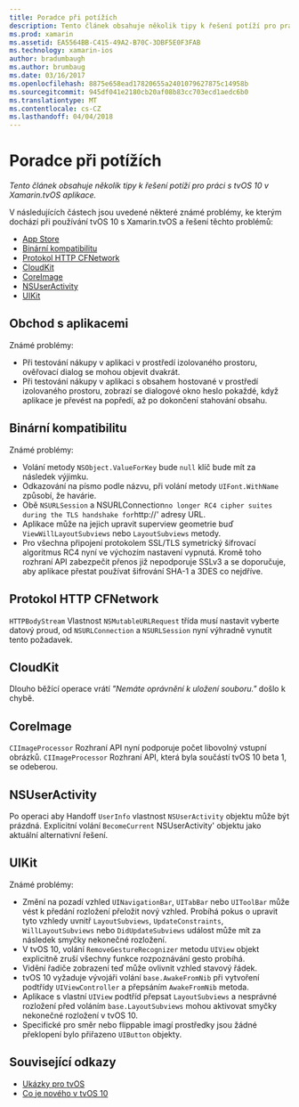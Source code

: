 ```yaml
---
title: Poradce při potížích
description: Tento článek obsahuje několik tipy k řešení potíží pro práci s tvOS 10 v Xamarin.tvOS aplikace.
ms.prod: xamarin
ms.assetid: EA5564BB-C415-49A2-B70C-3DBF5E0F3FAB
ms.technology: xamarin-ios
author: bradumbaugh
ms.author: brumbaug
ms.date: 03/16/2017
ms.openlocfilehash: 8875e658ead17820655a2401079627875c14958b
ms.sourcegitcommit: 945df041e2180cb20af08b83cc703ecd1aedc6b0
ms.translationtype: MT
ms.contentlocale: cs-CZ
ms.lasthandoff: 04/04/2018
---
```

# <a name="troubleshooting"></a>Poradce při potížích

_Tento článek obsahuje několik tipy k řešení potíží pro práci s tvOS 10 v Xamarin.tvOS aplikace._

V následujících částech jsou uvedené některé známé problémy, ke kterým dochází při používání tvOS 10 s Xamarin.tvOS a řešení těchto problémů:

- [App Store](#App-Store)
- [Binární kompatibilitu](#Binary-Compatibility)
- [Protokol HTTP CFNetwork](#CFNetwork-HTTP-Protocol)
- [CloudKit](#CloudKit)
- [CoreImage](#CoreImage)
- [NSUserActivity](#NSUserActivity)
- [UIKit](#UIKit)

<a name="App-Store" />

## <a name="app-store"></a>Obchod s aplikacemi

Známé problémy:

 - Při testování nákupy v aplikaci v prostředí izolovaného prostoru, ověřovací dialog se mohou objevit dvakrát.
 - Při testování nákupy v aplikaci s obsahem hostované v prostředí izolovaného prostoru, zobrazí se dialogové okno heslo pokaždé, když aplikace je převést na popředí, až po dokončení stahování obsahu.

<a name="Binary-Compatibility" />

## <a name="binary-compatibility"></a>Binární kompatibilitu

Známé problémy:

 - Volání metody `NSObject.ValueForKey` bude `null` klíč bude mít za následek výjimku.
 - Odkazování na písmo podle názvu, při volání metody `UIFont.WithName` způsobí, že havárie.
 - Obě `NSURLSession` a NSURLConnection` no longer RC4 cipher suites during the TLS handshake for `http://' adresy URL.
 - Aplikace může na jejich upravit superview geometrie buď `ViewWillLayoutSubviews` nebo `LayoutSubviews` metody.
 - Pro všechna připojení protokolem SSL/TLS symetrický šifrovací algoritmus RC4 nyní ve výchozím nastavení vypnutá. Kromě toho rozhraní API zabezpečit přenos již nepodporuje SSLv3 a se doporučuje, aby aplikace přestat používat šifrování SHA-1 a 3DES co nejdříve.

<a name="CFNetwork-HTTP-Protocol" />

## <a name="cfnetwork-http-protocol"></a>Protokol HTTP CFNetwork

`HTTPBodyStream` Vlastnost `NSMutableURLRequest` třída musí nastavit vyberte datový proud, od `NSURLConnection` a `NSURLSession` nyní výhradně vynutit tento požadavek.

<a name="CloudKit" />

## <a name="cloudkit"></a>CloudKit

Dlouho běžící operace vrátí _"Nemáte oprávnění k uložení souboru."_ došlo k chybě.

<a name="CoreImage" />

## <a name="coreimage"></a>CoreImage

`CIImageProcessor` Rozhraní API nyní podporuje počet libovolný vstupní obrázků. `CIImageProcessor` Rozhraní API, která byla součástí tvOS 10 beta 1, se odeberou.

<a name="NSUserActivity" />

## <a name="nsuseractivity"></a>NSUserActivity

Po operaci aby Handoff `UserInfo` vlastnost `NSUserActivity` objektu může být prázdná. Explicitní volání `BecomeCurrent` NSUserActivity' objektu jako aktuální alternativní řešení.

<a name="UIKit" />

## <a name="uikit"></a>UIKit

Známé problémy:

 - Změní na pozadí vzhled `UINavigationBar`, `UITabBar` nebo `UIToolBar` může vést k předání rozložení přeložit nový vzhled. Probíhá pokus o upravit tyto vzhledy uvnitř `LayoutSubviews`, `UpdateConstraints`, `WillLayoutSubviews` nebo `DidUpdateSubviews` událost může mít za následek smyčky nekonečné rozložení.
 - V tvOS 10, volání `RemoveGestureRecognizer` metodu `UIView` objekt explicitně zruší všechny funkce rozpoznávání gesto probíhá.
 - Vidění řadiče zobrazení teď může ovlivnit vzhled stavový řádek.
 - tvOS 10 vyžaduje vývojáři volání `base.AwakeFromNib` při vytvoření podtřídy `UIViewController` a přepsáním `AwakeFromNib` metoda.
 - Aplikace s vlastní `UIView` podtříd přepsat `LayoutSubviews` a nesprávné rozložení před voláním `base.LayoutSubviews` mohou aktivovat smyčky nekonečné rozložení v tvOS 10.
 - Specifické pro směr nebo flippable imagí prostředky jsou žádné překlopení bylo přiřazeno `UIButton` objekty.





## <a name="related-links"></a>Související odkazy

- [Ukázky pro tvOS](https://developer.xamarin.com/samples/tvos/all/)
- [Co je nového v tvOS 10](https://developer.apple.com/library/prerelease/content/releasenotes/General/WhatsNewinTVOS/Articles/tvOS10.html#//apple_ref/doc/uid/TP40017259-SW1)
